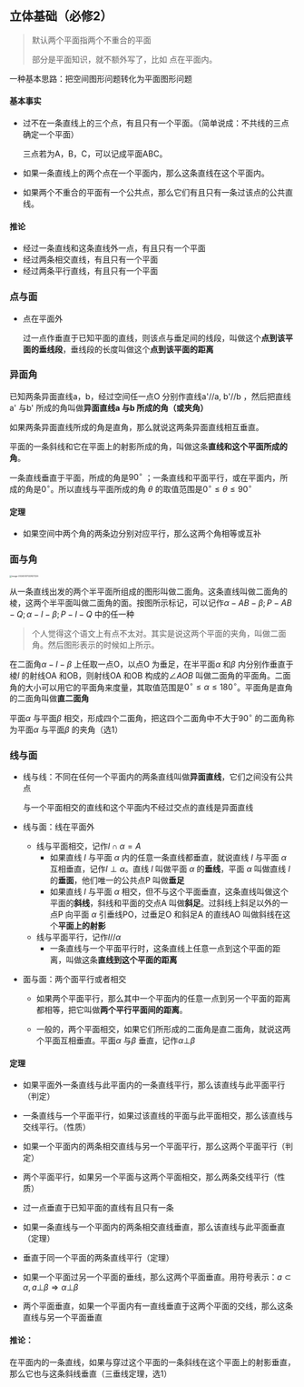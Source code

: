 ## 立体基础（必修2）

> 默认两个平面指两个不重合的平面
>
> 部分是平面知识，就不额外写了，比如 点在平面内。

一种基本思路：把空间图形问题转化为平面图形问题

#### 基本事实

- 过不在一条直线上的三个点，有且只有一个平面。（简单说成：不共线的三点确定一个平面）

  三点若为A，B，C，可以记成平面ABC。

- 如果一条直线上的两个点在一个平面内，那么这条直线在这个平面内。

- 如果两个不重合的平面有一个公共点，那么它们有且只有一条过该点的公共直线。

#### 推论

- 经过一条直线和这条直线外一点，有且只有一个平面
- 经过两条相交直线，有且只有一个平面
- 经过两条平行直线，有且只有一个平面

### 点与面

- 点在平面外

    过一点作垂直于已知平面的直线，则该点与垂足间的线段，叫做这个**点到该平面的垂线段**，垂线段的长度叫做这个**点到该平面的距离**

### 异面角

已知两条异面直线a，b，经过空间任一点O 分别作直线a'//a, b'//b ，然后把直线a' 与b' 所成的角叫做**异面直线a 与b 所成的角（或夹角）**

如果两条异面直线所成的角是直角，那么就说这两条异面直线相互垂直。



平面的一条斜线和它在平面上的射影所成的角，叫做这条**直线和这个平面所成的角**。



一条直线垂直于平面，所成的角是$90^\circ$ ；一条直线和平面平行，或在平面内，所成的角是$0^\circ$。所以直线与平面所成的角 $\theta$ 的取值范围是$0^\circ\le\theta\le90^\circ$ 

#### 定理

- 如果空间中两个角的两条边分别对应平行，那么这两个角相等或互补

### 面与角

<img src="image-20240301122927226.png" alt="image-20240301122927226" style="zoom:25%;" />

从一条直线出发的两个半平面所组成的图形叫做二面角。这条直线叫做二面角的棱，这两个半平面叫做二面角的面。按图所示标记，可以记作$\alpha-AB-\beta; P-AB-Q; \alpha-l-\beta; P-l-Q$ 中的任一种

> 个人觉得这个语文上有点不太对。其实是说这两个平面的夹角，叫做二面角。然后图形表示的时候如上所示。

在二面角$\alpha-l-\beta$ 上任取一点O，以点O 为垂足，在半平面$\alpha$ 和$\beta$ 内分别作垂直于棱$l$ 的射线OA 和OB，则射线OA 和OB 构成的$\angle AOB$ 叫做二面角的平面角。二面角的大小可以用它的平面角来度量，其取值范围是$0^\circ \le \alpha \le 180^\circ$。平面角是直角的二面角叫做**直二面角**



平面$\alpha$ 与平面$\beta$ 相交，形成四个二面角，把这四个二面角中不大于$90^\circ$ 的二面角称为平面$\alpha$ 与平面$\beta$ 的夹角（选1）

### 线与面

- 线与线：不同在任何一个平面内的两条直线叫做**异面直线**，它们之间没有公共点

  与一个平面相交的直线和这个平面内不经过交点的直线是异面直线

- 线与面：线在平面外

  - 线与平面相交，记作$l\cap \alpha=A$
    - 如果直线 $l$ 与平面 $\alpha$ 内的任意一条直线都垂直，就说直线 $l$ 与平面 $\alpha$ 互相垂直，记作$l\perp\alpha$。直线 $l$ 叫做平面 $\alpha$ 的**垂线**，平面 $\alpha$ 叫做直线 $l$ 的**垂面**，他们唯一的公共点P 叫做**垂足**
    - 如果直线 $l$ 与平面 $\alpha$ 相交，但不与这个平面垂直，这条直线叫做这个平面的**斜线**，斜线和平面的交点A 叫做**斜足**。过斜线上斜足以外的一点P 向平面 $\alpha$ 引垂线PO，过垂足O 和斜足A 的直线AO 叫做斜线在这个**平面上的射影**
  - 线与平面平行，记作$l//\alpha$
    - 一条直线与一个平面平行时，这条直线上任意一点到这个平面的距离，叫做这条**直线到这个平面的距离**

- 面与面：两个面平行或者相交

  - 如果两个平面平行，那么其中一个平面内的任意一点到另一个平面的距离都相等，把它叫做**两个平行平面间的距离**。

  - 一般的，两个平面相交，如果它们所形成的二面角是直二面角，就说这两个平面互相垂直。平面$\alpha$ 与$\beta$ 垂直，记作$\alpha \bot \beta$  

#### 定理

- 如果平面外一条直线与此平面内的一条直线平行，那么该直线与此平面平行（判定）
- 一条直线与一个平面平行，如果过该直线的平面与此平面相交，那么该直线与交线平行。（性质）
- 如果一个平面内的两条相交直线与另一个平面平行，那么这两个平面平行（判定）
- 两个平面平行，如果另一个平面与这两个平面相交，那么两条交线平行（性质）



- 过一点垂直于已知平面的直线有且只有一条
- 如果一条直线与一个平面内的两条相交直线垂直，那么该直线与此平面垂直（定理）
- 垂直于同一个平面的两条直线平行（定理）

- 如果一个平面过另一个平面的垂线，那么这两个平面垂直。用符号表示：$a\subset\alpha,a\bot\beta\Rightarrow \alpha\bot\beta$
- 两个平面垂直，如果一个平面内有一直线垂直于这两个平面的交线，那么这条直线与另一个平面垂直



#### 推论：

在平面内的一条直线，如果与穿过这个平面的一条斜线在这个平面上的射影垂直，那么它也与这条斜线垂直（三垂线定理，选1）

